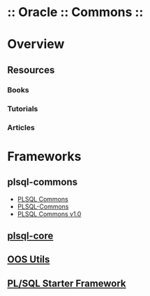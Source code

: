:: Oracle :: Commons ::
=======================

# Overview

## Resources

### Books

### Tutorials

### Articles

# Frameworks

## plsql-commons

- [PLSQL Commons](https://code.google.com/archive/p/plsql-commons/)
- [PLSQL-Commons](https://github.com/areuser/plsql-commons)
- [PLSQL Commons v1.0](http://www.slideshare.net/areuser/plsql-commons-v10-6623604)

## [plsql-core](https://github.com/pete88b/plsql-core)

## [OOS Utils](https://github.com/OraOpenSource/oos-utils)

## [PL/SQL Starter Framework](https://sourceforge.net/projects/plsqlframestart/)
